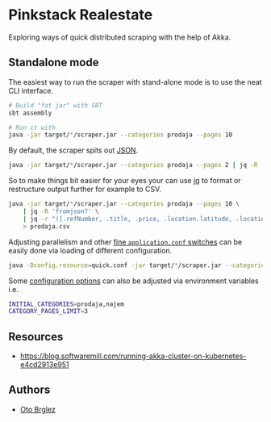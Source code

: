 # Pinkstack Realestate

Exploring ways of quick distributed scraping with the help of Akka.

## Standalone mode

The easiest way to run the scraper with stand-alone mode is to use the neat CLI interface.

```bash
# Build "fat jar" with SBT
sbt assembly

# Run it with 
java -jar target/*/scraper.jar --categories prodaja --pages 10
```

By default, the scraper spits out [JSON]. 

```bash
java -jar target/*/scraper.jar --categories prodaja --pages 2 | jq -R 'fromjson?'
```

So to make things bit easier for your eyes your 
can use [jq] to format or restructure output further for example to CSV.

```bash
java -jar target/*/scraper.jar --categories prodaja --pages 10 \
    | jq -R 'fromjson?' \
    | jq -r "([.refNumber, .title, .price, .location.latitude, .location.longitude]) | @csv" \
    > prodaja.csv
```

Adjusting parallelism and other [fine `application.conf` switches][configuration] can be easily done via loading of different configuration.

```bash
java -Dconfig.resource=quick.conf -jar target/*/scraper.jar --categories najem
```

Some [configuration options][configuration] can also be adjusted via environment variables i.e.

```bash
INITIAL_CATEGORIES=prodaja,najem
CATEGORY_PAGES_LIMIT=3
```

## Resources

- https://blog.softwaremill.com/running-akka-cluster-on-kubernetes-e4cd2913e951


## Authors

- [Oto Brglez](https://github.com/otobrglez)

[configuration]: src/main/resources/application.conf
[jq]: https://stedolan.github.io/jq/
[JSON]: https://www.json.org/json-en.html
